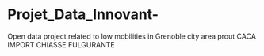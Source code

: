 # Projet_Data_Innovant-
Open data project related to low mobilities in Grenoble city area 
prout
CACA
IMPORT CHIASSE FULGURANTE
